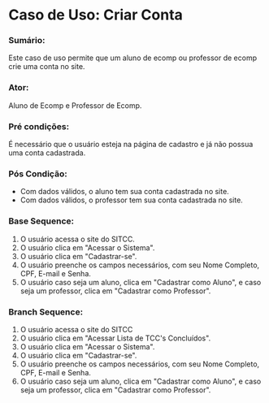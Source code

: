 # Caso de Uso: Criar Conta

### Sumário: 
Este caso de uso permite que um aluno de ecomp ou professor de ecomp crie uma conta no site.

### Ator:
Aluno de Ecomp e Professor de Ecomp.

### Pré condições: 
É necessário que o usuário esteja na página de cadastro e já não possua uma conta cadastrada.

### Pós Condição:
- Com dados válidos, o aluno tem sua conta cadastrada no site.
- Com dados válidos, o professor tem sua conta cadastrada no site.

### Base Sequence:
1) O usuário acessa o site do SITCC.
2) O usuário clica em "Acessar o Sistema".
3) O usuário clica em "Cadastrar-se".
4) O usuário preenche os campos necessários, com seu Nome Completo, CPF, E-mail e Senha.
5) O usuário caso seja um aluno, clica em "Cadastrar como Aluno", e caso seja um professor, clica em "Cadastrar como Professor".

### Branch Sequence:
1) O usuário acessa o site do SITCC
2) O usuário clica em "Acessar Lista de TCC's Concluídos".
3) O usuário clica em "Acessar o Sistema".
4) O usuário clica em "Cadastrar-se".
5) O usuário preenche os campos necessários, com seu Nome Completo, CPF, E-mail e Senha.
6) O usuário caso seja um aluno, clica em "Cadastrar como Aluno", e caso seja um professor, clica em "Cadastrar como Professor".
